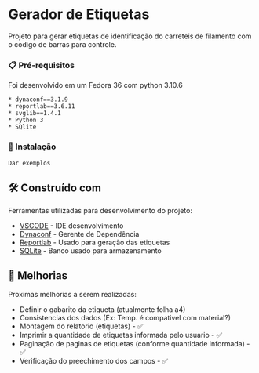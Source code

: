 
# Gerador de Etiquetas

Projeto para gerar etiquetas de identificação do carreteis de filamento com o codigo de barras para controle.

### 📋 Pré-requisitos

Foi desenvolvido em um Fedora 36 com python 3.10.6

```
* dynaconf==3.1.9
* reportlab==3.6.11
* svglib==1.4.1
* Python 3
* SQlite

```

### 🔧 Instalação


```
Dar exemplos
```

## 🛠️ Construído com

Ferramentas utilizadas para desenvolvimento do projeto:

* [VSCODE](https://code.visualstudio.com/) - IDE desenvolvimento
* [Dynaconf](https://www.dynaconf.com/) - Gerente de Dependência
* [Reportlab](https://docs.reportlab.com/) - Usado para geração das etiquetas
* [SQLite](https://www.sqlite.org/index.html) - Banco usado para armazenamento


## 📌 Melhorias

Proximas melhorias a serem realizadas:


* Definir o gabarito da etiqueta (atualmente folha a4)
* Consistencias dos dados (Ex: Temp. é compativel com material?)
* Montagem do relatorio (etiquetas) - ✅
* Imprimir a quantidade de etiquetas informada pelo usuario - ✅
* Paginação de paginas de etiquetas (conforme quantidade informada) - ✅
* Verificação do preechimento dos campos - ✅

